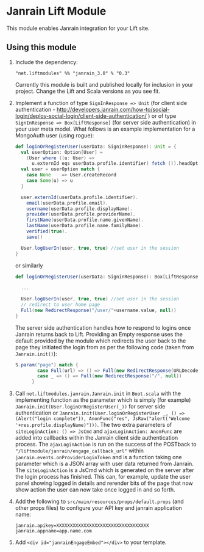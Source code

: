# Janrain Lift Module

This module enables Janrain integration for your Lift site.

## Using this module

1. Include the dependency:

	```
   "net.liftmodules" %% "janrain_3.0" % "0.3"
	```

   Currently this module is built and published locally for inclusion in your project. Change the Lift and Scala versions as you see fit.

2. Implement a function of type `SignInResponse => Unit` (for client side authentication - http://developers.janrain.com/how-to/social-login/deploy-social-login/client-side-authentication/ ) or of type `SignInResponse => Box[LiftResponse]` (for server side authentication) in your user meta model. What follows is an example implementation for a MongoAuth user (using rogue):

	```scala
	def loginOrRegisterUser(userData: SigninResponse): Unit = {
	  val userOption: Option[User] =
	    (User where ((u: User) =>
	      u.externId eqs userData.profile.identifier) fetch ()).headOption
	  val user = userOption match {
	    case None    => User.createRecord
	    case Some(u) => u
	  }
	
	  user.externId(userData.profile.identifier).
	    email(userData.profile.email).
	    username(userData.profile.displayName).
	    provider(userData.profile.providerName).
	    firstName(userData.profile.name.givenName).
	    lastName(userData.profile.name.familyName).
	    verified(true).
	    save()
	
	  User.logUserIn(user, true, true) //set user in the session
	}
	```
	
	or similarly
	
	```scala
	def loginOrRegisterUser(userData: SigninResponse): Box[LiftResponse] = {
	  
	  ...
	
	  User.logUserIn(user, true, true) //set user in the session
	  // redirect to user home page
	  Full(new RedirectResponse("/user/"+username.value, null))
	}
	```
	The server side authentication handles how to respond to logins once Janrain returns back to Lift. Providing an Empty response uses the default provided by the module which redirects the user back to the page they initiated the login from as per the following code (taken from `Janrain.init()`):
	
	```scala
	S.param("page") match {
            case Full(url) => () => Full(new RedirectResponse(URLDecoder.decode(url, "UTF-8"), null))
            case _ => () => Full(new RedirectResponse("/", null))
          }
	```

3. Call `net.liftmodules.janrain.Janrain.init` in `Boot.scala` with the implementing function as the parameter which is simply (for example) `Janrain.init(User.loginOrRegisterUser(_))` for server side authentication or `Janrain.init(User.loginOrRegisterUser _, () => (Alert("login complete")), AnonFunc("res", JsRaw("alert('Welcome '+res.profile.displayName)")))`. The two extra parameters of `siteLoginAction: () => JsCmd` and `ajaxLoginAction: AnonFunc` are added into callbacks within the Janrain client side authentication process. The `ajaxLoginAction` is run on the success of the POSTback to `"/liftmodule/janrain/engage_callback_url"` within `janrain.events.onProviderLoginToken` and is a function taking one parameter which is a JSON array with user data returned from Janrain. The `siteLoginAction` is a JsCmd which is generated on the server after the login process has finished. This can, for example, update the user panel showing logged in details and rerender bits of the page that now show action the user can now take once logged in and so forth.

4. Add the following to `src/main/resources/props/default.props` (and other props files) to configure your API key and janrain application name:

	```
	janrain.apikey=XXXXXXXXXXXXXXXXXXXXXXXXXXXXXXXXXX
	janrain.appname=app.name.com
	```

5. Add `<div id="janrainEngageEmbed"></div>` to your template.

